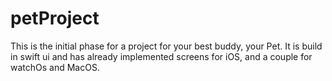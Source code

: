 # petProject
This is the initial phase for a project for your best buddy, your Pet. It is build in swift ui and has already implemented screens for iOS, and a couple for watchOs and MacOS.
